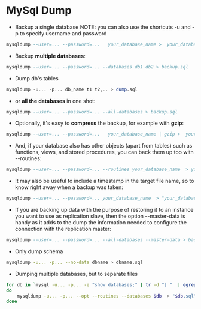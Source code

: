 # MySql Dump 

* Backup a single database
  NOTE: you can also use the shortcuts -u and -p to specify username and password

```sql
mysqldump --user=... --password=...   your_database_name >  your_database_name.sql
```

* Backup **multiple databases**:

```sql
mysqldump --user=... --password=... --databases db1 db2 > backup.sql
```

* Dump db's tables

```sql
mysqldump -u... -p... db_name t1 t2,.. > dump.sql
```
* or **all the databases** in one shot:

```sql
mysqldump --user=... --password=... --all-databases > backup.sql
```
* Optionally, it's easy to **compress** the backup, for example with **gzip**:

```sql
mysqldump --user=... --password=...   your_database_name | gzip >  your_database_name.sql
```
* And, if your database also has other objects (apart from tables) such as functions,
 views, and stored procedures, you can back them up too with  --routines:
 
```sql
mysqldump --user=... --password=... --routines your_database_name  > your_database_name.sql
```
* It may also be useful to include a timestamp in the target file name, so to know
right away when a backup was taken:

```sql
mysqldump --user=... --password=... your_database_name  > "your_database_name-$(date +%Y-%m-%d-%H.%M.%S).sql"
```

* If you are backing up data with the purpose of restoring it to an instance you want 
 to use as replication slave, then the option --master-data is handy as it adds to 
 the dump the information needed to configure the connection with the replication master:

```sql
mysqldump --user=... --password=... --all-databases --master-data > backup.sql
```

* Only dump schema

```bash
mysqldump -u... -p... --no-data dbname > dbname.sql
```

* Dumping multiple databases, but to separate files

```bash
for db in `mysql -u... -p... -e "show databases;" | tr -d "| "  | egrep -v "(Database|mysql|information_schema)"`; 
do  
	mysqldump -u... -p... --opt --routines --databases $db  > "$db.sql"; 
done
```

